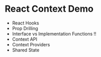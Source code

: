 # React Context Demo

- React Hooks
- Prop Drilling
- Interface vs Implementation Functions !!
- Context API
- Context Providers
- Shared State
